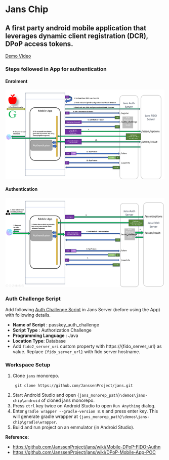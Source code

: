 # Jans Chip

## A  first party android mobile application that leverages dynamic client registration (DCR), DPoP access tokens.

[Demo Video](https://www.loom.com/embed/66e145e3bba4406ebda53715168ca8f9?sid=e946f580-587e-4c55-8ea8-3845d6ae4ce9)


### Steps followed in App for authentication

#### Enrolment

![](./docs/enrolment.png)

#### Authentication

![](./docs/authentication.png)

### Auth Challenge Script

Add following [Auth Challenge Script](./docs/authChallengeScript.java) in Jans Server (before using the App) with following details.

- **Name of Script** : passkey_auth_challenge
- **Script Type** : Authorization Challenge
- **Programming Language** : Java
- **Location Type**: Database
- Add `fido2_server_uri` custom property with https://{fido_server_url} as value. Replace `{fido_server_url}` with fido server hostname.

### Workspace Setup

1. Clone `jans` monorepo.
   ```
    git clone https://github.com/JanssenProject/jans.git
   ```
2. Start Android Studio and open `{jans_monorep_path}\demos\jans-chip\android` of cloned jans monorepo. 
3. Press `ctrl` key twice on Android Studio to open `Run Anything` dialog.
4. Enter `gradle wrapper --gradle-version 8.0` and press enter key. This will generate gradle wrapper at `{jans_monorep_path}\demos\jans-chip\gradle\wrapper`. 
5. Build and run project on an emmulator (in Android Studio).


**Reference:**
- https://github.com/JanssenProject/jans/wiki/Mobile-DPoP-FIDO-Authn
- https://github.com/JanssenProject/jans/wiki/DPoP-Mobile-App-POC
